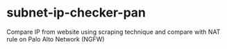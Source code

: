 # subnet-ip-checker-pan
Compare IP from website using scraping technique and compare with NAT rule on Palo Alto Network (NGFW)
